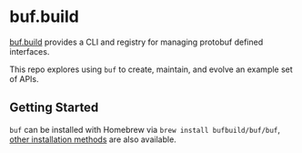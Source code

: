 # buf.build

[buf.build](https://buf.build) provides a CLI and registry for managing
protobuf defined interfaces.

This repo explores using `buf` to create, maintain, and evolve an example set
of APIs.

## Getting Started

`buf` can be installed with Homebrew via `brew install bufbuild/buf/buf`,
[other installation methods](https://docs.buf.build/installation) are also
available.
